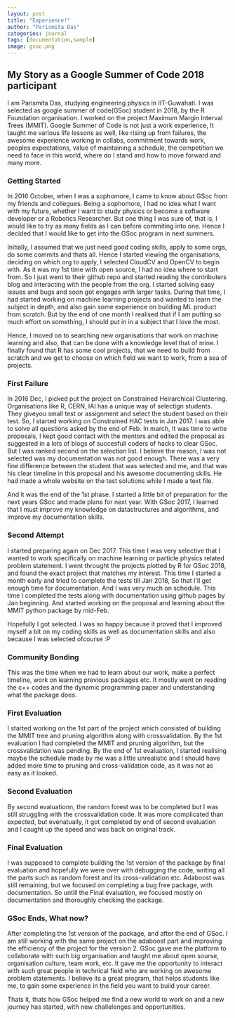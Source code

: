 ```yaml
---
layout: post
title: "Experience!"
author: "Parismita Das"
categories: journal
tags: [documentation,sample]
image: gsoc.png
---
```


## My Story as a Google Summer of Code 2018 participant

I am Parismita Das, studying engineering physics in IIT-Guwahati. I was selected as google summer of code(GSoc) student in 2018,
by the R Foundation organisation. I worked on the project Maximum Margin Interval Trees (MMIT). 
Google Summer of Code is not just a work experience, It taught me various life lessons as well, like rising up from failures, 
the awesome experience working in collabs, commitment towards work, peoples expectations, value of maintaining a schedule,
the competition we need to face in this world, where do I stand and how to move forward and many more.

### Getting Started

In 2016 October, when I was a sophomore, I came to know about GSoc from my friends and collegues. Being a sophomore, 
I had no idea what I want with my future, whether I want to study physics or become a software developer or a Robotics Researcher.
But one thing I was sure of, that is, I would like to try as many fields as I can before commiting into one. 
Hence I decided that I would like to get into the GSoc program in next summers.

Initially, I assumed that we just need good coding skills, apply to some orgs, do some commits and thats all.
Hence I started viewing the organisations, deciding on which org to apply, I selected CloudCV and OpenCV to begin with.
As it was my 1st time with open source, I had no idea where to start from. 
So I just went to their github repo and started reading the contributers blog and 
interacting with the people from the org. I started solving easy issues and bugs and soon got engages with larger tasks.
During that time, I had started working on machine learning projects and wanted to learn the subject in depth, 
and also gain some experience on building ML product from scratch.
But by the end of one month I realised that if I am putting so much effort on something, 
I should put in in a subject that I love the most.

Hence, I moved on to searching new organisations that work on machine learning and also, 
that can be done with a knowledge level that of mine. I finally found that R has some cool projects, that we need to build from scratch
and we get to choose on which field we want to work, from a sea of projects. 

### First Failure

In 2016 Dec, I picked put the project on Constrained Heirarchical Clustering. Organisations like R, CERN, IAI has a unique way of selectign students. They giveyou small test or assignment and select the student based on their test. So, I started working on Constrained HAC tests in Jan 2017. I was able to solve all questions asked by the end of Feb. In march, It was time to write proposals, I kept good contact with the mentors and edited the proposal as suggested in a lots of blogs of succesfull coders of hacks to clear GSoc. But I was ranked second on the selection list. I believe the reason, I was not selected was my documentation was not good enough. There was a very fine difference between the student that was selected and me, and that was his clear timeline in this proposal and his awesome documenting skills. He had made a whole website on the test solutions while I made a text file. 

And it was the end of the 1st phase. I started a little bit of preparation for the next years GSoc and made plans for next year. With GSoc 2017, I learned that I must improve my knowledge on datastructures and algorithms, and improve my documentation skills.

### Second Attempt

I started preparing again on Dec 2017. This time I was very selective that I wanted to work specifically on machine learning or particle physics related problem statement. I went throught the projects plotted by R for GSoc 2018, and found the exact project that matches my interest. This time I started a month early and tried to complete the tests till Jan 2018, So that I'll get enough time for documentation. And I was very much on schedule. This time I completed the tests along with documentation using github pages by Jan beginning. And started working on the proposal and learning about the MMIT python package by mid-Feb. 

Hopefully I got selected. I was so happy because it proved that I improved myself a bit on my coding skills as well as documentation skills and also because I was selected ofcourse :P

### Community Bonding

This was the time when we had to learn about our work, make a perfect timeline, work on learning previous packages etc. It mostly went on reading the c++ codes and the dynamic programming paper and understanding what the package does.

### First Evaluation

I started working on the 1st part of the project which consisted of building the MMIT tree and pruning algorithm along with crossvalidation. By the 1st evaluation I had completed the MMIT and pruning algorithm, but the crossvalidation was pending. By the end of 1st evaluation, I started realising maybe the schedule made by me was a little unrealistic and I should have added more time to pruning and cross-validation code, as it was not as easy as it looked.

### Second Evaluation

By second evaluationn, the random forest was to be completed but I was still struggling with the crossvalidation code. It was more complicated than expected, but evenatually, it got completed by end of second evaluation and I caught up the speed and was back on original track.

### Final Evaluation

I was supposed to complete building the 1st version of the package by final evaluation and hopefully we were over with debugging the code, writing all the parts such as random forest and its cross-validation etc. Adaboost was still remaining, but we focused on completing a bug free package, with documentation. So untill the Final evaluation, we focused mostly on documentation and thoroughly checking the package.

### GSoc Ends, What now?

After completing the 1st version of the package, and after the end of GSoc. I am still working with the same project on the adaboost part and improving the efficiency of the project for the version 2. GSoc gave me the platform to collaborate with such big organisation and taught me about open sourse, organisation culture, team work, etc. It gave me the opportunity to interact with such great people in technical field who are working on awesome problem statements. I believe its a great program, that helps students like me, to gain some experience in the field you want to build your career. 

Thats it, thats how GSoc helped me find a new world to work on and a new journey has started, with new challelenges and opportunities.
